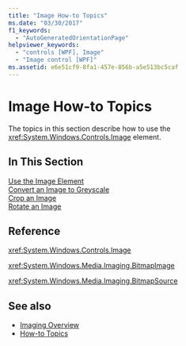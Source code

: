```yaml
---
title: "Image How-to Topics"
ms.date: "03/30/2017"
f1_keywords: 
  - "AutoGeneratedOrientationPage"
helpviewer_keywords: 
  - "controls [WPF], Image"
  - "Image control [WPF]"
ms.assetid: e6e51cf9-8fa1-457e-856b-a5e513bc5caf
---
```

# Image How-to Topics
The topics in this section describe how to use the <xref:System.Windows.Controls.Image> element.  
  
## In This Section  
 [Use the Image Element](how-to-use-the-image-element.md)  
  [Convert an Image to Greyscale](how-to-convert-an-image-to-greyscale.md)  
  [Crop an Image](how-to-crop-an-image.md)  
  [Rotate an Image](how-to-rotate-an-image.md)  
  
## Reference  
 <xref:System.Windows.Controls.Image>  
  
 <xref:System.Windows.Media.Imaging.BitmapImage>  
  
 <xref:System.Windows.Media.Imaging.BitmapSource>  
  
## See also
- [Imaging Overview](../graphics-multimedia/imaging-overview.md)
- [How-to Topics](../graphics-multimedia/imaging-how-to-topics.md)
